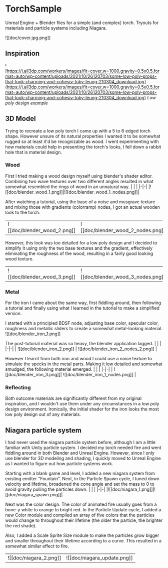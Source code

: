 # TorchSample

Unreal Engine + Blender files for a simple (and complex) torch. Tryouts for materials and particle systems including Niagara.

![[doc/cover.jpg.png]]

## Inspiration
![https://i.all3dp.com/workers/images/fit=cover,w=1000,gravity=0.5x0.5,format=auto/wp-content/uploads/2021/10/26120703/some-low-poly-props-that-look-charming-and-cohesiv-toby-leung-210304_download.jpg](https://i.all3dp.com/workers/images/fit=cover,w=1000,gravity=0.5x0.5,format=auto/wp-content/uploads/2021/10/26120703/some-low-poly-props-that-look-charming-and-cohesiv-toby-leung-210304_download.jpg)
_Low poly design example_

## 3D Model
Trying to recreate a low poly torch I came up with a 5 to 6 edged torch shape. However unsure of its natural properties I wanted it to be somewhat rugged so at least it'd be recognizable as wood. I went experimenting with how materials could help in presenting the torch's looks, I fell down a rabbit hole that is material design. 

### Wood
First I tried making a wood design myself using blender's shader editor. Combining two wave textures over two different angles resulted in what somewhat resembled the rings of wood in an unnatural way. 
| | |
|-|-|
|![[doc/blender_wood_1.png]]|![[doc/blender_wood_1_nodes.png]]|

After watching a tutorial, using the base of a noise and musgrave texture and mixing those with gradients (colorramp) nodes, I got an actual wooden look to the torch. 

| | |
|-|-|
|![[doc/blender_wood_2.png]]|![[doc/blender_wood_2_nodes.png]]|

However, this look was too detailed for a low poly design and I decided to simplify it using only the two base textures and the gradient, effectively eliminating the roughness of the wood, resulting in a fairly good looking wood texture.

| | |
|-|-|
|![[doc/blender_wood_3.png]]|![[doc/blender_wood_3_nodes.png]]|

### Metal
For the iron I came about the same way, first fiddling around, then following a tutorial and finally using what I learned in the tutorial to make a simplified version.

I started with a principled BDSF node, adjusting base color, specular color, roughness and metallic sliders to create a somewhat metal-looking material.
![[doc/blender_iron_1.png]]

The post-tutorial material was so heavy, the blender application lagged.
| | |
|-|-|
| ![[doc/blender_iron_2.png]] | ![[doc/blender_iron_2_nodes_2.png]] |

However I learnt from both iron and wood I could use a noise texture to simulate the specks in the metal parts. Making it low detailed and somewhat smudged, the following material emerged.
| | |
|-|-|
| ![[doc/blender_iron_3.png]]| ![[doc/blender_iron_1_nodes.png]] |

### Reflecting
Both outcome materials are significantly different from my original inspiration, and I wouldn't use them under any circumstances in a low poly design environment. Ironically, the initial shader for the iron looks the most low poly design out of any materials. 

## Niagara particle system
I had never used the niagara particle system before, although I am a little familiar with Unity particle system. I decided my torch needed fire and went fiddling around in both Blender and Unreal Engine. However, since I only use blender for 3D modeling and shading, I quickly moved to Unreal Engine as I wanted to figure out how particle systems work.

Starting with a blank game and level, I added a new niagara system from existing emitter "Fountain". Next, in the Particle Spawn cycle, I tuned down velocity and lifetime, broadened the cone angle and set the mass to 0 to avoid gravity pulling the particles down.
| | |
|-|-|
|![[doc/niagara_1.png]]|![[doc/niagara_spawn.png]]|

Next was the color design. The color of animated fire usually goes from a bone-y white to orange to bright red. In the Particle Update cycle, I added a new Color module and compiled an array of five colors that the particles would change to throughout their lifetime (the older the particle, the brighter the red shade). 

Also, I added a Scale Sprite Size module to make the particles grow bigger and smaller throughout their lifetime according to a curve. This resulted in a somewhat similar effect to fire.

| | |
|-|-|
|![[doc/niagara_2.png]]| ![[doc/niagara_update.png]]|
